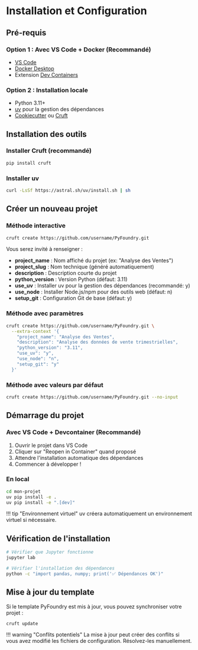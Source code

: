 # Installation et Configuration

## Pré-requis

### Option 1 : Avec VS Code + Docker (Recommandé)
- [VS Code](https://code.visualstudio.com/)
- [Docker Desktop](https://www.docker.com/products/docker-desktop/)
- Extension [Dev Containers](https://marketplace.visualstudio.com/items?itemName=ms-vscode-remote.remote-containers)

### Option 2 : Installation locale
- Python 3.11+
- [uv](https://github.com/astral-sh/uv) pour la gestion des dépendances
- [Cookiecutter](https://cookiecutter.readthedocs.io/) ou [Cruft](https://cruft.github.io/cruft/)

## Installation des outils

### Installer Cruft (recommandé)
```bash
pip install cruft
```

### Installer uv
```bash
curl -LsSf https://astral.sh/uv/install.sh | sh
```

## Créer un nouveau projet

### Méthode interactive
```bash
cruft create https://github.com/username/PyFoundry.git
```

Vous serez invité à renseigner :
- **project_name** : Nom affiché du projet (ex: "Analyse des Ventes")
- **project_slug** : Nom technique (généré automatiquement)
- **description** : Description courte du projet
- **python_version** : Version Python (défaut: 3.11)
- **use_uv** : Installer uv pour la gestion des dépendances (recommandé: y)
- **use_node** : Installer Node.js/npm pour des outils web (défaut: n)
- **setup_git** : Configuration Git de base (défaut: y)

### Méthode avec paramètres
```bash
cruft create https://github.com/username/PyFoundry.git \
  --extra-context '{
    "project_name": "Analyse des Ventes",
    "description": "Analyse des données de vente trimestrielles",
    "python_version": "3.11",
    "use_uv": "y",
    "use_node": "n",
    "setup_git": "y"
  }'
```

### Méthode avec valeurs par défaut
```bash
cruft create https://github.com/username/PyFoundry.git --no-input
```

## Démarrage du projet

### Avec VS Code + Devcontainer (Recommandé)
1. Ouvrir le projet dans VS Code
2. Cliquer sur "Reopen in Container" quand proposé
3. Attendre l'installation automatique des dépendances
4. Commencer à développer !

### En local
```bash
cd mon-projet
uv pip install -e .
uv pip install -e ".[dev]"
```

!!! tip "Environnement virtuel"
    uv créera automatiquement un environnement virtuel si nécessaire.

## Vérification de l'installation

```bash
# Vérifier que Jupyter fonctionne
jupyter lab

# Vérifier l'installation des dépendances
python -c "import pandas, numpy; print('✅ Dépendances OK')"
```

## Mise à jour du template

Si le template PyFoundry est mis à jour, vous pouvez synchroniser votre projet :

```bash
cruft update
```

!!! warning "Conflits potentiels"
    La mise à jour peut créer des conflits si vous avez modifié les fichiers de configuration. Résolvez-les manuellement.